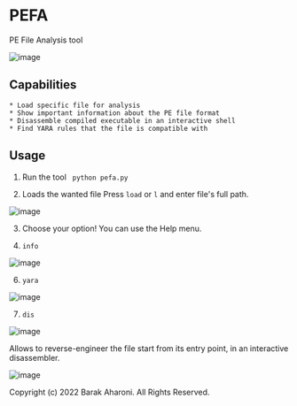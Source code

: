 # PEFA
PE File Analysis tool

![image](https://user-images.githubusercontent.com/97598628/164484060-6fe62487-8f64-46c7-8c09-a9ff3ec3d0e3.png)


## Capabilities
```
* Load specific file for analysis
* Show important information about the PE file format
* Disassemble compiled executable in an interactive shell
* Find YARA rules that the file is compatible with

```

## Usage
1) Run the tool
` python pefa.py`

2) Loads the wanted file 
  Press `load` or `l` and enter file's full path.
  
  ![image](https://user-images.githubusercontent.com/97598628/164482200-986e4195-f1b0-42d1-b151-7f94b6e60f3f.png)
  
3) Choose your option! 
   You can use the Help menu.
   
5) `info` 

![image](https://user-images.githubusercontent.com/97598628/164711358-a9fabcda-2cca-48d4-ab75-596541ecdd5f.png)


6) `yara`

![image](https://user-images.githubusercontent.com/97598628/164482884-800ab5ae-0b63-469c-9af8-0b551a2663fa.png)

7) `dis`

![image](https://user-images.githubusercontent.com/97598628/164482959-fa38ce37-6650-4c3d-aa61-bf52feca8930.png)

Allows to reverse-engineer the file start from its entry point, in an interactive disassembler.

![image](https://user-images.githubusercontent.com/97598628/164483197-71788813-c456-49d6-b06c-9aa855f5c364.png)


Copyright (c) 2022 Barak Aharoni.  All Rights Reserved.

